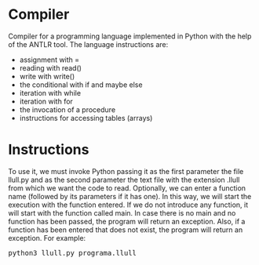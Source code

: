 # Compiler
Compiler for a programming language implemented in Python with the help of the ANTLR tool.
The language instructions are:
 - assignment with =
 - reading with read()
 - write with write()
 - the conditional with if and maybe else
 - iteration with while
 - iteration with for
 - the invocation of a procedure
 - instructions for accessing tables (arrays)

# Instructions
To use it, we must invoke Python passing it as the first parameter the file llull.py and as the second parameter the text file with the extension .llull from which we want the code to read. Optionally, we can enter a function name (followed by its parameters if it has one). In this way, we will start the execution with the function entered. If we do not introduce any function, it will start with the function called main. In case there is no main and no function has been passed, the program will return an exception. Also, if a function has been entered that does not exist, the program will return an exception.
For example:
<pre>python3 llull.py programa.llull</pre>
